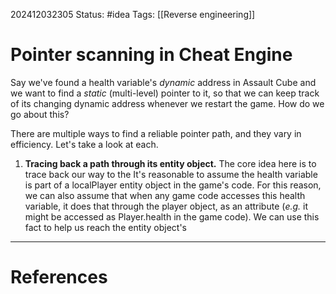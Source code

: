 202412032305
Status: #idea
Tags: [[Reverse engineering]]

# Pointer scanning in Cheat Engine

Say we've found a health variable's *dynamic* address in Assault Cube and we want to find a *static* (multi-level) pointer to it, so that we can keep track of its changing dynamic address whenever we restart the game. How do we go about this?

There are multiple ways to find a reliable pointer path, and they vary in efficiency. Let's take a look at each.

1. **Tracing back a path through its entity object.**
The core idea here is to trace back our way to the 
It's reasonable to assume the health variable is part of a localPlayer entity object in the game's code. For this reason, we can also assume that when any game code accesses this health variable, it does that through the player object, as an attribute (*e.g.* it might be accessed as Player.health in the game code). We can use this fact to help us reach the entity object's   


___
# References
